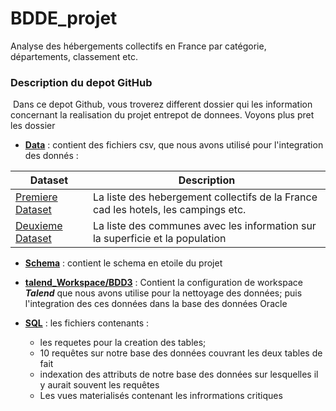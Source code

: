 # BDDE_projet

Analyse des hébergements collectifs en France par catégorie, départements, classement etc.

### Description du depot GitHub

​	Dans ce depot Github, vous troverez different dossier qui les information concernant la realisation du projet entrepot de donnees. Voyons plus pret les dossier

- **[Data](https://github.com/loic44650/BDDE_projet/tree/master/data)** : contient des fichiers csv, que nous avons utilisé pour l'integration des donnés :




| Dataset                                  | Description                              |
| ---------------------------------------- | ---------------------------------------- |
| [Premiere Dataset](https://public.opendatasoft.com/explore/dataset/hebergements-classes/information/) | La liste des hebergement collectifs de la France cad les hotels, les campings etc. |
| [Deuxieme Dataset](https://public.opendatasoft.com/explore/dataset/correspondance-code-insee-code-postal/information/?flg=fr/) | La liste des communes avec les information sur la superficie et la population |

- **[Schema](https://github.com/loic44650/BDDE_projet/tree/master/Schema)** : contient le schema en etoile du projet

- **[talend_Workspace/BDD3](https://github.com/loic44650/BDDE_projet/tree/master/talend_Workspace/BDD3)** : Contient la configuration de workspace ***Talend*** que nous avons utilise pour la nettoyage des données; puis l'integration des ces données dans la base des données Oracle

- **[SQL](https://github.com/loic44650/BDDE_projet/tree/master/sql)** : les fichiers contenants :

  -  les requetes pour la creation des tables; 
  -  10 requêtes sur notre base des données couvrant les deux tables de fait
  -  indexation des attributs de notre base des données sur lesquelles il y aurait souvent les requêtes
  -  Les vues materialisés contenant les infrormations critiques
